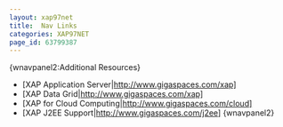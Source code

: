 ```yaml
---
layout: xap97net
title:  Nav Links
categories: XAP97NET
page_id: 63799387
---
```


{wnavpanel2:Additional Resources}
* [XAP Application Server|http://www.gigaspaces.com/xap]
* [XAP Data Grid|http://www.gigaspaces.com/xap]
* [XAP for Cloud Computing|http://www.gigaspaces.com/cloud]
* [XAP J2EE Support|http://www.gigaspaces.com/j2ee]
{wnavpanel2}